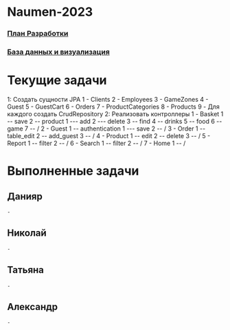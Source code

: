 # Naumen-2023
### <a href="https://docs.google.com/document/d/1OPyunPzj2ujtxcH14WSPzxNsq6_nW5wLxD2vCCVMzV4/edit?usp=sharing">План Разработки</a>
### <a href="https://miro.com/app/board/uXjVMjW_sFk=/?share_link_id=767094752407">База данных и визуализация</a>
# Текущие задачи
1: Создать сущности JPA
    1 - Clients
    2 - Employees
    3 - GameZones
    4 - Guest
    5 - GuestCart
    6 - Orders
    7 - ProductCategories
    8 - Products
    9 - Для каждого создать CrudRepository
2: Реализовать контроллеры
    1 - Basket
        1 -- save
        2 -- product
            1 --- add
            2 --- delete
        3 -- find
        4 -- drinks
        5 -- food
        6 -- game
        7 -- /
    2 - Guest
        1 -- authentication
            1 --- save
        2 -- /
    3 - Order
        1 -- table_edit
        2 -- add_guest
        3 -- /
    4 - Product
        1 -- edit
        2 -- delete
        3 -- / 
    5 - Report
        1 -- filter
        2 -- /
    6 - Search
        1 -- filter
        2 -- /
    7 - Home
        1 -- /
# Выполненные задачи
## Данияр
    -
## Николай
    -
## Татьяна
    -
## Александр
    -
